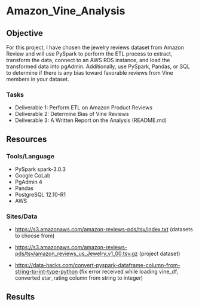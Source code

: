 # Amazon_Vine_Analysis

## Objective 
For this project, I have chosen the jewelry reviews dataset from Amazon Review and will use PySpark to perform the ETL process to extract, transform the data, connect to an AWS RDS instance, and load the transformed data into pgAdmin.  Additionally, use PySpark, Pandas, or SQL to determine if there is any bias toward favorable reviews from Vine members in your dataset.  


### Tasks
- Deliverable 1: Perform ETL on Amazon Product Reviews
- Deliverable 2: Determine Bias of Vine Reviews
- Deliverable 3: A Written Report on the Analysis (README.md)

## Resources
### Tools/Language
- PySpark spark-3.0.3
- Google CoLab
- PgAdmin 4 
- Pandas
- PostgreSQL 12.10-R1 
- AWS

### Sites/Data
- https://s3.amazonaws.com/amazon-reviews-pds/tsv/index.txt (datasets to choose from)

- https://s3.amazonaws.com/amazon-reviews-pds/tsv/amazon_reviews_us_Jewelry_v1_00.tsv.gz (project dataset)

- https://data-hacks.com/convert-pyspark-dataframe-column-from-string-to-int-type-python (fix error received while loading vine_df, converted star_rating column from string to integer)



## Results